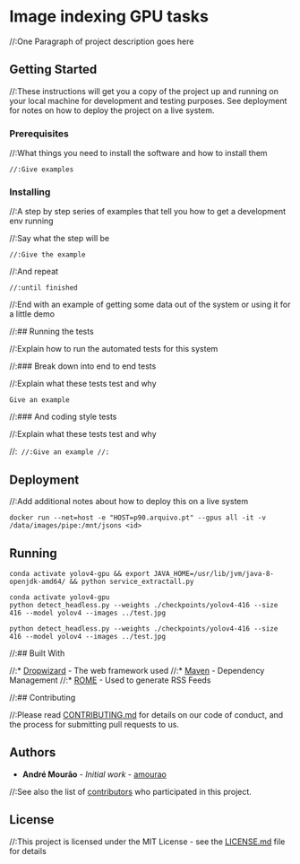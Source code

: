 # Image indexing GPU tasks

//:One Paragraph of project description goes here

## Getting Started

//:These instructions will get you a copy of the project up and running on your local machine for development and testing purposes. See deployment for notes on how to deploy the project on a live system.

### Prerequisites

//:What things you need to install the software and how to install them

```
//:Give examples
```

### Installing

//:A step by step series of examples that tell you how to get a development env running

//:Say what the step will be

```
//:Give the example
```

//:And repeat

```
//:until finished
```

//:End with an example of getting some data out of the system or using it for a little demo

//:## Running the tests

//:Explain how to run the automated tests for this system

//:### Break down into end to end tests

//:Explain what these tests test and why

```
Give an example
```

//:### And coding style tests

//:Explain what these tests test and why

//:```
//:Give an example
//:```

## Deployment

//:Add additional notes about how to deploy this on a live system

```
docker run --net=host -e "HOST=p90.arquivo.pt" --gpus all -it -v /data/images/pipe:/mnt/jsons <id>
```

## Running

```
conda activate yolov4-gpu && export JAVA_HOME=/usr/lib/jvm/java-8-openjdk-amd64/ && python service_extractall.py
```

```
conda activate yolov4-gpu
python detect_headless.py --weights ./checkpoints/yolov4-416 --size 416 --model yolov4 --images ../test.jpg
```


```
python detect_headless.py --weights ./checkpoints/yolov4-416 --size 416 --model yolov4 --images ../test.jpg
```

//:## Built With

//:* [Dropwizard](http://www.dropwizard.io/1.0.2/docs/) - The web framework used
//:* [Maven](https://maven.apache.org/) - Dependency Management
//:* [ROME](https://rometools.github.io/rome/) - Used to generate RSS Feeds

//:## Contributing

//:Please read [CONTRIBUTING.md](https://gist.github.com/PurpleBooth/b24679402957c63ec426) for details on our code of conduct, and the process for submitting pull requests to us.

## Authors

* **André Mourão** - *Initial work* - [amourao](https://github.com/amourao)

//:See also the list of [contributors](https://github.com/your/project/contributors) who participated in this project.

## License

//:This project is licensed under the MIT License - see the [LICENSE.md](LICENSE.md) file for details

